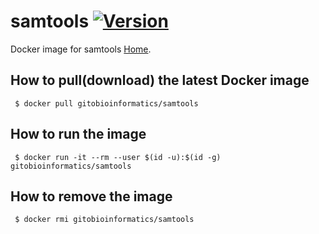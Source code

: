 # samtools [![Version](https://img.shields.io/badge/Version-1.9-blue.svg)]()

Docker image for samtools [Home][Homepage].

## How to pull(download) the latest Docker image
```
 $ docker pull gitobioinformatics/samtools
```

## How to run the image
```
 $ docker run -it --rm --user $(id -u):$(id -g) gitobioinformatics/samtools
```

## How to remove the image
```
 $ docker rmi gitobioinformatics/samtools
```

[DockerHub]: (https://hub.docker.com/r/gitobioinformatics/samtools)
[Quay]: (https://quay.io/repository/gitobioinformatics/samtools)
[Homepage]: (https://samtools.github.io)

